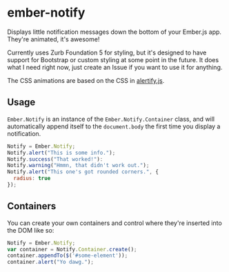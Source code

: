 # ember-notify

Displays little notification messages down the bottom of your Ember.js app. They're animated, it's awesome!

Currently uses Zurb Foundation 5 for styling, but it's designed to have support for Bootstrap or custom styling at some point in the future. It does what I need right now, just create an Issue if you want to use it for anything.

The CSS animations are based on the CSS in [alertify.js](http://fabien-d.github.io/alertify.js/).

## Usage

`Ember.Notify` is an instance of the `Ember.Notify.Container` class, and will automatically append itself to the `document.body` the first time you display a notification.

```javascript
Notify = Ember.Notify;
Notify.alert("This is some info.");
Notify.success("That worked!"):
Notify.warning("Hmmn, that didn't work out.");
Notify.alert("This one's got rounded corners.", {
  radius: true
});
```

## Containers

You can create your own containers and control where they're inserted into the DOM like so:

```javascript
Notify = Ember.Notify;
var container = Notify.Container.create();
container.appendTo($('#some-element'));
container.alert("Yo dawg.");
```
